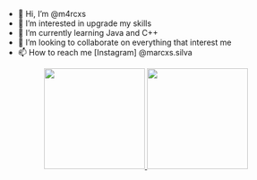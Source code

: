 - 👋 Hi, I’m @m4rcxs
- 👀 I’m interested in upgrade my skills
- 🌱 I’m currently learning Java and C++
- 💞️ I’m looking to collaborate on everything that interest me
- 📫 How to reach me [Instagram] @marcxs.silva
<div align="center">
  <a href="https://github.com/m4rcxs">
  <img height="180em" src="https://github-readme-stats.vercel.app/api?username=m4rcxs&show_icons=true&theme=dracula&include_all_commits=true&count_private=true"/>
  <img height="180em" src="https://github-readme-stats.vercel.app/api/top-langs/?username=m4rcxs&layout=compact&langs_count=7&theme=dracula"/>
</div>
